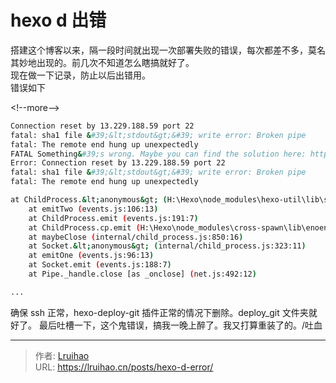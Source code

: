 # hexo d 出错


搭建这个博客以来，隔一段时间就出现一次部署失败的错误，每次都差不多，莫名其妙地出现的。前几次不知道怎么瞎搞就好了。  
现在做一下记录，防止以后出错用。  
错误如下

&lt;!--more--&gt;

```bash
Connection reset by 13.229.188.59 port 22
fatal: sha1 file &#39;&lt;stdout&gt;&#39; write error: Broken pipe
fatal: The remote end hung up unexpectedly
FATAL Something&#39;s wrong. Maybe you can find the solution here: http://hexo.io/docs/troubleshooting.html
Error: Connection reset by 13.229.188.59 port 22
fatal: sha1 file &#39;&lt;stdout&gt;&#39; write error: Broken pipe
fatal: The remote end hung up unexpectedly

at ChildProcess.&lt;anonymous&gt; (H:\Hexo\node_modules\hexo-util\lib\spawn.js:37:17)
    at emitTwo (events.js:106:13)
    at ChildProcess.emit (events.js:191:7)
    at ChildProcess.cp.emit (H:\Hexo\node_modules\cross-spawn\lib\enoent.js:40:29)
    at maybeClose (internal/child_process.js:850:16)
    at Socket.&lt;anonymous&gt; (internal/child_process.js:323:11)
    at emitOne (events.js:96:13)
    at Socket.emit (events.js:188:7)
    at Pipe._handle.close [as _onclose] (net.js:492:12)

...
```

确保 ssh 正常，hexo-deploy-git 插件正常的情况下删除。deploy_git 文件夹就好了。
最后吐槽一下，这个鬼错误，搞我一晚上醉了。我又打算重装了的。/吐血


---

> 作者: [Lruihao](https://github.com/Lruihao)  
> URL: https://lruihao.cn/posts/hexo-d-error/  


